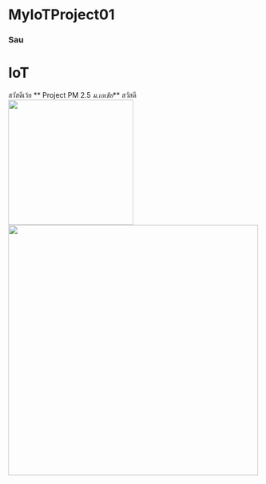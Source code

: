 # MyIoTProject01
### Sau
# IoT
สวัสดีเว้ย
** Project PM 2.5 *ม.เอเชีย*** สวัสดี
<img src ="https://i.ibb.co/wwQ5QD5/image.jpg" width="250"> <img src ="https://i.ibb.co/PT8B2DK/images.jpg" width="500">
